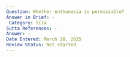 ```yaml
---
Question: Whether euthanasia is permissible?
Answer in Brief: -
 Category: Sīla
Sutta References: -
Answer: -
Date Entered: March 28, 2025
Review Status: Not started
---
```

